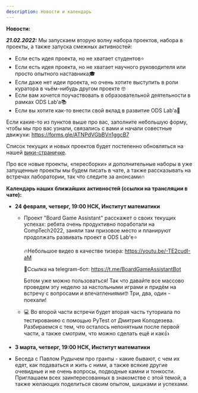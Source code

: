```yaml
---
description: Новости и календарь
---
```

**Новости:**

**_21.02.2022:_** Мы запускаем вторую волну набора проектов, набора в проекты, а также запуска смежных активностей:

 * Если есть идея проекта, но не хватает студентов⭐️
 * Если есть идея проекта, но не хватает научного руководителя или просто опытного наставника🎓
 * Если даже нет идеи проекта, но очень хотите выступить в роли куратора в чьём-нибудь другом проекте 🤓
 * Если вам хочется поучаствовать в образовательной деятельности в рамках ODS Lab’а📚
 * Если вы хотите как-то внести свой вклад в развитие ODS Lab’а🎈

Если какие-то из пунктов выше про вас, заполните небольшую форму, чтобы мы про вас узнали, связались с вами и начали совестные движухи: https://forms.gle/ATNPdVGbBVn1ggcB7

Список текущих и новых проектов будет постепенно обновляться на нашей [вики-страничке](projects.md).

Про все новые проекты, «пересборки» и дополнительные наборы в уже запущенные проекты мы будем писать в чате, а также рассказывать на встречах лаборатории, так что следите за анонсами🔥

**Календарь наших ближайших активностей (ссылки на трансляции в чате):**

* **24 февраля, четверг, 19:00 НСК, Институт математики**
  * Проект "Board Game Assistant" расскажет о своих текущих успехах: ребята очень продуктивно поработали на CompTech2022, заняли там призовое место и планируют продолжать развивать проект в ODS Lab'е⭐ 
 
    🔥Небольшое видео в качестве тизера: https://youtu.be/-TE2cudI-aM 
    
    📱Cсылка на telegram-бот: https://t.me/BoardGameAssistantBot 
 
    Ботом уже можно пользоваться! Так что давайте все массово проведем эту неделю за настольными играми и придём на встречу с вопросами и впечатлениями🤓 Три, два, один - поехали! 
 
  * 💻 Во второй части встречи будет вторая часть туториала по тестированию с помощью PyTest от Дмитрия Колодезева. Разбираемся с тем, что осталось непонятным после первой части, а также смотрим, что можно сделать ещё и как👍 

* **3 марта, четверг, 19:00 НСК, Институт математики**
 * Беседа с Павлом Рудычем про гранты - какие бывают, с чем их едят, как подаваться и жить с ними, а также всякие другие очевидные и не очень вопросы, подводные камни и тонкости. Приглашаем всех заинтересованных в знакомстве с этой темой, а также желающих поделиться своим опытом, шишками и успехами.

